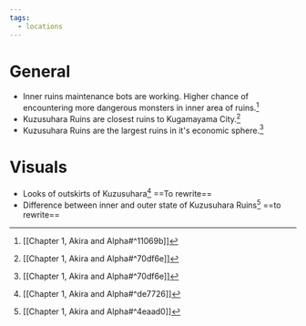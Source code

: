 ```yaml
---
tags:
  - locations
---
```

# General
- Inner ruins maintenance bots are working. Higher chance of encountering more dangerous monsters in inner area of ruins.[^1]
- Kuzusuhara Ruins are closest ruins to Kugamayama City.[^2]
- Kuzusuhara Ruins are the largest ruins in it's economic sphere.[^2]
# Visuals
- Looks of outskirts of Kuzusuhara[^3] ==To rewrite==
- Difference between inner and outer state of Kuzusuhara Ruins[^4] ==to rewrite==

[^1]: [[Chapter 1, Akira and Alpha#^11069b]]

[^2]: [[Chapter 1, Akira and Alpha#^70df6e]]

[^3]: [[Chapter 1, Akira and Alpha#^de7726]]

[^4]: [[Chapter 1, Akira and Alpha#^4eaad0]]
